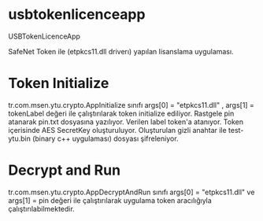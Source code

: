 # usbtokenlicenceapp
USBTokenLicenceApp

SafeNet Token ile (etpkcs11.dll driverı) yapılan lisanslama uygulaması.

# Token Initialize
tr.com.msen.ytu.crypto.AppInitialize sınıfı args[0] = "etpkcs11.dll" , args[1] = tokenLabel değeri ile çalıştırılarak token initialize ediliyor. 
Rastgele pin atanarak pin.txt dosyasına yazılıyor. 
Verilen label token'a atanıyor. 
Token içerisinde AES SecretKey oluşturuluyor. 
Oluşturulan gizli anahtar ile test-ytu.bin (binary c++ uygulaması) dosyası şifreleniyor.

# Decrypt and Run
tr.com.msen.ytu.crypto.AppDecryptAndRun sınıfı args[0] = "etpkcs11.dll" ve args[1] = pin değeri ile çalıştırılarak uygulama token aracılığıyla çalıştırılabilmektedir.
